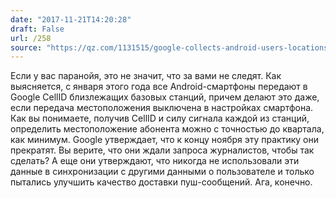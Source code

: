 ```yaml
---
date: "2017-11-21T14:20:28"
draft: False
url: /258
source: "https://qz.com/1131515/google-collects-android-users-locations-even-when-location-services-are-disabled/"
---
```


Если у вас паранойя, это не значит, что за вами не следят. 
Как выясняется, с января этого года все Android-смартфоны передают в Google CellID близлежащих базовых станций, причем делают это даже, если передача местоположения выключена в настройках смартфона. 
Как вы понимаете, получив CellID и силу сигнала каждой из станций, определить местоположение абонента можно с точностью до квартала, как минимум.
Google утверждает, что к концу ноября эту практику они прекратят. Вы верите, что они ждали запроса журналистов, чтобы так сделать?
А еще они утверждают, что никогда не использовали эти данные в синхронизации с другими данными о пользователе и только пытались улучшить качество доставки пуш-сообщений. Ага, конечно.
